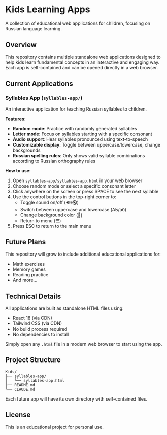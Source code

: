 # Kids Learning Apps

A collection of educational web applications for children, focusing on Russian language learning.

## Overview

This repository contains multiple standalone web applications designed to help kids learn fundamental concepts in an interactive and engaging way. Each app is self-contained and can be opened directly in a web browser.

## Current Applications

### Syllables App (`syllables-app/`)

An interactive application for teaching Russian syllables to children.

**Features:**
- **Random mode**: Practice with randomly generated syllables
- **Letter mode**: Focus on syllables starting with a specific consonant
- **Audio support**: Hear syllables pronounced using text-to-speech
- **Customizable display**: Toggle between uppercase/lowercase, change backgrounds
- **Russian spelling rules**: Only shows valid syllable combinations according to Russian orthography rules

**How to use:**
1. Open `syllables-app/syllables-app.html` in your web browser
2. Choose random mode or select a specific consonant letter
3. Click anywhere on the screen or press SPACE to see the next syllable
4. Use the control buttons in the top-right corner to:
   - Toggle sound on/off (🔊/🔇)
   - Switch between uppercase and lowercase (АБ/аб)
   - Change background color (🎨)
   - Return to menu (☰)
5. Press ESC to return to the main menu

## Future Plans

This repository will grow to include additional educational applications for:
- Math exercises
- Memory games
- Reading practice
- And more...

## Technical Details

All applications are built as standalone HTML files using:
- React 18 (via CDN)
- Tailwind CSS (via CDN)
- No build process required
- No dependencies to install

Simply open any `.html` file in a modern web browser to start using the app.

## Project Structure

```
Kids/
├── syllables-app/
│   └── syllables-app.html
├── README.md
└── CLAUDE.md
```

Each future app will have its own directory with self-contained files.

## License

This is an educational project for personal use.
